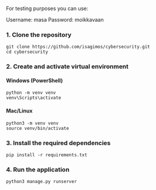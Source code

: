 For testing purposes you can use:

Username: masa
Password: moikkavaan

### 1. Clone the repository


```
git clone https://github.com/isagimos/cybersecurity.git
cd cybersecurity
```

### 2. Create and activate virtual environment

#### Windows (PowerShell)

```
python -m venv venv
venv\Scripts\activate
```


#### Mac/Linux

```
python3 -m venv venv
source venv/bin/activate
```

### 3. Install the required dependencies

```
pip install -r requirements.txt
```


### 4. Run the application

```
python3 manage.py runserver
```

